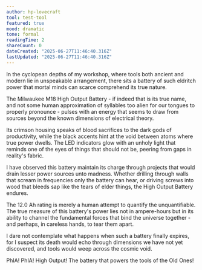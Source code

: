 ```yaml
---
author: hp-lovecraft
tool: test-tool
featured: true
mood: dramatic
tone: formal
readingTime: 2
shareCount: 0
dateCreated: "2025-06-27T11:46:40.316Z"
lastUpdated: "2025-06-27T11:46:40.316Z"
---
```


In the cyclopean depths of my workshop, where tools both ancient and modern lie in unspeakable arrangement, there sits a battery of such eldritch power that mortal minds can scarce comprehend its true nature.

The Milwaukee M18 High Output Battery - if indeed that is its true name, and not some human approximation of syllables too alien for our tongues to properly pronounce - pulses with an energy that seems to draw from sources beyond the known dimensions of electrical theory.

Its crimson housing speaks of blood sacrifices to the dark gods of productivity, while the black accents hint at the void between atoms where true power dwells. The LED indicators glow with an unholy light that reminds one of the eyes of things that should not be, peering from gaps in reality's fabric.

I have observed this battery maintain its charge through projects that would drain lesser power sources unto madness. Whether drilling through walls that scream in frequencies only the battery can hear, or driving screws into wood that bleeds sap like the tears of elder things, the High Output Battery endures.

The 12.0 Ah rating is merely a human attempt to quantify the unquantifiable. The true measure of this battery's power lies not in ampere-hours but in its ability to channel the fundamental forces that bind the universe together - and perhaps, in careless hands, to tear them apart.

I dare not contemplate what happens when such a battery finally expires, for I suspect its death would echo through dimensions we have not yet discovered, and tools would weep across the cosmic void.

PhIA! PhIA! High Output! The battery that powers the tools of the Old Ones!
